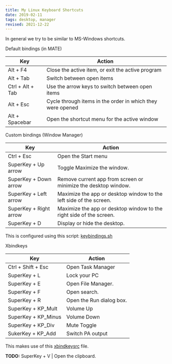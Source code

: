 ```yaml
---
title: My Linux Keyboard Shortcuts
date: 2019-02-11
tags: desktop, manager
revised: 2021-12-22
---
```


In general we try to be similar to MS-Windows shortcuts.

Default bindings (in MATE)

Key | Action
----|-------
Alt + F4 | Close the active item, or exit the active program
Alt + Tab | Switch between open items
Ctrl + Alt + Tab | Use the arrow keys to switch between open items
Alt + Esc | Cycle through items in the order in which they were opened
Alt + Spacebar | Open the shortcut menu for the active window

Custom bindings (Window Manager)

Key | Action
----|-------
Ctrl + Esc | Open the Start menu
SuperKey + Up arrow | Toggle Maximize the window.
SuperKey + Down arrow | Remove current app from screen or minimize the desktop window.
SuperKey + Left arrow | Maximize the app or desktop window to the left side of the screen.
SuperKey + Right arrow | Maximize the app or desktop window to the right side of the screen.
SuperKey + D | Display or hide the desktop.

This is configured using this script: [keybindings.sh](https://github.com/TortugaLabs/void-utils/blob/master/keys/keybindings.sh)


Xbindkeys

Key | Action
----|-------
Ctrl + Shift + Esc | Open Task Manager
SuperKey + L | Lock your PC
SuperKey + E | Open File Manager.
SuperKey + F | Open search.
SuperKey + R | Open the Run dialog box.
SuperKey + KP_Mult | Volume Up
SuperKey + KP_Minus | Volume Down
SuperKey + KP_Div | Mute Toggle
SukerKey + KP_Add | Switch PA output

This makes use of this [xbindkeysrc](https://github.com/TortugaLabs/void-utils/blob/master/keys/xbindkeysrc) file.

**TODO:** SuperKey + V | Open the clipboard. 

